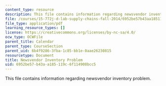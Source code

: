 ```yaml
---
content_type: resource
description: This file contains information regarding newsvendor inventory problem.
file: /courses/15-772j-d-lab-supply-chains-fall-2014/6952be57b43aa185119c6f114908bcc5_MIT15_772JF14_Newsboy.pdf
file_type: application/pdf
learning_resource_types: []
license: https://creativecommons.org/licenses/by-nc-sa/4.0/
ocw_type: OCWFile
parent_title: Calendar
parent_type: CourseSection
parent_uid: 6b4f9286-3fba-1c85-bb1e-0aae26230815
resourcetype: Document
title: Newsvendor Inventory Problem
uid: 6952be57-b43a-a185-119c-6f114908bcc5
---
```

This file contains information regarding newsvendor inventory problem.